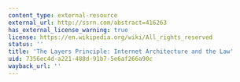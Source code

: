 ```yaml
---
content_type: external-resource
external_url: http://ssrn.com/abstract=416263
has_external_license_warning: true
license: https://en.wikipedia.org/wiki/All_rights_reserved
status: ''
title: 'The Layers Principle: Internet Architecture and the Law'
uid: 7356ec4d-a221-488d-91b7-5e6af266a90c
wayback_url: ''
---
```

